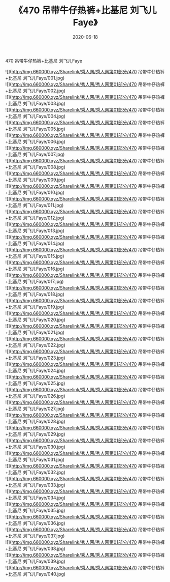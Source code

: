 ﻿---
layout: post
title:  《470 吊带牛仔热裤+比基尼 刘飞儿Faye》
date:   2020-06-18
img: http://img.660000.xyz/Sharelink/秀人网/秀人网第01部分/470 吊带牛仔热裤+比基尼 刘飞儿Faye/000.jpg
categories: [美女, 清纯, 唯美]
---

470 吊带牛仔热裤+比基尼 刘飞儿Faye

  ![](http://img.660000.xyz/Sharelink/秀人网/秀人网第01部分/470 吊带牛仔热裤+比基尼 刘飞儿Faye/001.jpg) <br> ![](http://img.660000.xyz/Sharelink/秀人网/秀人网第01部分/470 吊带牛仔热裤+比基尼 刘飞儿Faye/002.jpg) <br> ![](http://img.660000.xyz/Sharelink/秀人网/秀人网第01部分/470 吊带牛仔热裤+比基尼 刘飞儿Faye/003.jpg) <br> ![](http://img.660000.xyz/Sharelink/秀人网/秀人网第01部分/470 吊带牛仔热裤+比基尼 刘飞儿Faye/004.jpg) <br> ![](http://img.660000.xyz/Sharelink/秀人网/秀人网第01部分/470 吊带牛仔热裤+比基尼 刘飞儿Faye/005.jpg) <br> ![](http://img.660000.xyz/Sharelink/秀人网/秀人网第01部分/470 吊带牛仔热裤+比基尼 刘飞儿Faye/006.jpg) <br> ![](http://img.660000.xyz/Sharelink/秀人网/秀人网第01部分/470 吊带牛仔热裤+比基尼 刘飞儿Faye/007.jpg) <br> ![](http://img.660000.xyz/Sharelink/秀人网/秀人网第01部分/470 吊带牛仔热裤+比基尼 刘飞儿Faye/008.jpg) <br> ![](http://img.660000.xyz/Sharelink/秀人网/秀人网第01部分/470 吊带牛仔热裤+比基尼 刘飞儿Faye/009.jpg) <br> ![](http://img.660000.xyz/Sharelink/秀人网/秀人网第01部分/470 吊带牛仔热裤+比基尼 刘飞儿Faye/010.jpg) <br> ![](http://img.660000.xyz/Sharelink/秀人网/秀人网第01部分/470 吊带牛仔热裤+比基尼 刘飞儿Faye/011.jpg) <br> ![](http://img.660000.xyz/Sharelink/秀人网/秀人网第01部分/470 吊带牛仔热裤+比基尼 刘飞儿Faye/012.jpg) <br> ![](http://img.660000.xyz/Sharelink/秀人网/秀人网第01部分/470 吊带牛仔热裤+比基尼 刘飞儿Faye/013.jpg) <br> ![](http://img.660000.xyz/Sharelink/秀人网/秀人网第01部分/470 吊带牛仔热裤+比基尼 刘飞儿Faye/014.jpg) <br> ![](http://img.660000.xyz/Sharelink/秀人网/秀人网第01部分/470 吊带牛仔热裤+比基尼 刘飞儿Faye/015.jpg) <br> ![](http://img.660000.xyz/Sharelink/秀人网/秀人网第01部分/470 吊带牛仔热裤+比基尼 刘飞儿Faye/016.jpg) <br> ![](http://img.660000.xyz/Sharelink/秀人网/秀人网第01部分/470 吊带牛仔热裤+比基尼 刘飞儿Faye/017.jpg) <br> ![](http://img.660000.xyz/Sharelink/秀人网/秀人网第01部分/470 吊带牛仔热裤+比基尼 刘飞儿Faye/018.jpg) <br> ![](http://img.660000.xyz/Sharelink/秀人网/秀人网第01部分/470 吊带牛仔热裤+比基尼 刘飞儿Faye/019.jpg) <br> ![](http://img.660000.xyz/Sharelink/秀人网/秀人网第01部分/470 吊带牛仔热裤+比基尼 刘飞儿Faye/020.jpg) <br> ![](http://img.660000.xyz/Sharelink/秀人网/秀人网第01部分/470 吊带牛仔热裤+比基尼 刘飞儿Faye/021.jpg) <br> ![](http://img.660000.xyz/Sharelink/秀人网/秀人网第01部分/470 吊带牛仔热裤+比基尼 刘飞儿Faye/022.jpg) <br> ![](http://img.660000.xyz/Sharelink/秀人网/秀人网第01部分/470 吊带牛仔热裤+比基尼 刘飞儿Faye/023.jpg) <br> ![](http://img.660000.xyz/Sharelink/秀人网/秀人网第01部分/470 吊带牛仔热裤+比基尼 刘飞儿Faye/024.jpg) <br> ![](http://img.660000.xyz/Sharelink/秀人网/秀人网第01部分/470 吊带牛仔热裤+比基尼 刘飞儿Faye/025.jpg) <br> ![](http://img.660000.xyz/Sharelink/秀人网/秀人网第01部分/470 吊带牛仔热裤+比基尼 刘飞儿Faye/026.jpg) <br> ![](http://img.660000.xyz/Sharelink/秀人网/秀人网第01部分/470 吊带牛仔热裤+比基尼 刘飞儿Faye/027.jpg) <br> ![](http://img.660000.xyz/Sharelink/秀人网/秀人网第01部分/470 吊带牛仔热裤+比基尼 刘飞儿Faye/028.jpg) <br> ![](http://img.660000.xyz/Sharelink/秀人网/秀人网第01部分/470 吊带牛仔热裤+比基尼 刘飞儿Faye/029.jpg) <br> ![](http://img.660000.xyz/Sharelink/秀人网/秀人网第01部分/470 吊带牛仔热裤+比基尼 刘飞儿Faye/030.jpg) <br> ![](http://img.660000.xyz/Sharelink/秀人网/秀人网第01部分/470 吊带牛仔热裤+比基尼 刘飞儿Faye/031.jpg) <br> ![](http://img.660000.xyz/Sharelink/秀人网/秀人网第01部分/470 吊带牛仔热裤+比基尼 刘飞儿Faye/032.jpg) <br> ![](http://img.660000.xyz/Sharelink/秀人网/秀人网第01部分/470 吊带牛仔热裤+比基尼 刘飞儿Faye/033.jpg) <br> ![](http://img.660000.xyz/Sharelink/秀人网/秀人网第01部分/470 吊带牛仔热裤+比基尼 刘飞儿Faye/034.jpg) <br> ![](http://img.660000.xyz/Sharelink/秀人网/秀人网第01部分/470 吊带牛仔热裤+比基尼 刘飞儿Faye/035.jpg) <br> ![](http://img.660000.xyz/Sharelink/秀人网/秀人网第01部分/470 吊带牛仔热裤+比基尼 刘飞儿Faye/036.jpg) <br> ![](http://img.660000.xyz/Sharelink/秀人网/秀人网第01部分/470 吊带牛仔热裤+比基尼 刘飞儿Faye/037.jpg) <br> ![](http://img.660000.xyz/Sharelink/秀人网/秀人网第01部分/470 吊带牛仔热裤+比基尼 刘飞儿Faye/038.jpg) <br> ![](http://img.660000.xyz/Sharelink/秀人网/秀人网第01部分/470 吊带牛仔热裤+比基尼 刘飞儿Faye/039.jpg) <br> ![](http://img.660000.xyz/Sharelink/秀人网/秀人网第01部分/470 吊带牛仔热裤+比基尼 刘飞儿Faye/040.jpg) <br>